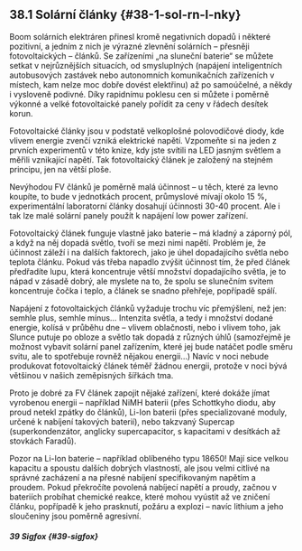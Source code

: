 ## 38.1 Solární články {#38-1-sol-rn-l-nky}

Boom solárních elektráren přinesl kromě negativních dopadů i některé pozitivní, a jedním z nich je výrazné zlevnění solárních – přesněji fotovoltaických – článků. Se zařízeními „na sluneční baterie“ se můžete setkat v nejrůznějších situacích, od smysluplných (napájení inteligentních autobusových zastávek nebo autonomních komunikačních zařízeních v místech, kam nelze moc dobře dovést elektřinu) až po samoúčelné, a někdy i vysloveně podivné. Díky rapidnímu poklesu cen si můžete i poměrně výkonné a velké fotovoltaické panely pořídit za ceny v řádech desítek korun.

Fotovoltaické články jsou v podstatě velkoplošné polovodičové diody, kde vlivem energie zvenčí vzniká elektrické napětí. Vzpomeňte si na jeden z prvních experimentů v této knize, kdy jste svítili na LED jasným světlem a měřili vznikající napětí. Tak fotovoltaický článek je založený na stejném principu, jen na větší ploše.

Nevýhodou FV článků je poměrně malá účinnost – u těch, které za levno koupíte, to bude v jednotkách procent, průmyslové mívají okolo 15 %, experimentální laboratorní články dosahují účinnosti 30-40 procent. Ale i tak lze malé solární panely použít k napájení low power zařízení.

Fotovoltaický článek funguje vlastně jako baterie – má kladný a záporný pól, a když na něj dopadá světlo, tvoří se mezi nimi napětí. Problém je, že účinnost záleží i na dalších faktorech, jako je úhel dopadajícího světla nebo teplota článku. Pokud vás třeba napadlo zvýšit účinnost tím, že před článek předřadíte lupu, která koncentruje větší množství dopadajícího světla, je to nápad v zásadě dobrý, ale myslete na to, že spolu se slunečním svitem koncentruje čočka i teplo, a článek se snadno přehřeje, popřípadě spálí.

Napájení z fotovoltaických článků vyžaduje trochu víc přemýšlení, než jen: semhle plus, semhle mínus… Intenzita světla, a tedy i množství dodané energie, kolísá v průběhu dne – vlivem oblačnosti, nebo i vlivem toho, jak Slunce putuje po obloze a světlo tak dopadá z různých úhlů (samozřejmě je možnost vybavit solární panel zařízením, které jej bude natáčet podle směru svitu, ale to spotřebuje rovněž nějakou energii…) Navíc v noci nebude produkovat fotovoltaický článek téměř žádnou energii, protože v noci bývá většinou v našich zeměpisných šířkách tma.

Proto je dobré za FV článek zapojit nějaké zařízení, které dokáže jímat vyrobenou energii – například NiMH baterii (přes Schottkyho diodu, aby proud netekl zpátky do článků), Li-Ion baterii (přes specializované moduly, určené k nabíjení takových baterií), nebo takzvaný Supercap (superkondenzátor, anglicky supercapacitor, s kapacitami v desítkách až stovkách Faradů).

Pozor na Li-Ion baterie – například oblíbeného typu 18650! Mají sice velkou kapacitu a spoustu dalších dobrých vlastností, ale jsou velmi citlivé na správné zacházení a na přesné nabíjení specifikovaným napětím a proudem. Pokud překročíte povolená nabíjecí napětí a proudy, začnou v bateriích probíhat chemické reakce, které mohou vyústit až ve zničení článku, popřípadě k jeho prasknutí, požáru a explozi – navíc lithium a jeho sloučeniny jsou poměrně agresivní.

##### 39 Sigfox {#39-sigfox}
